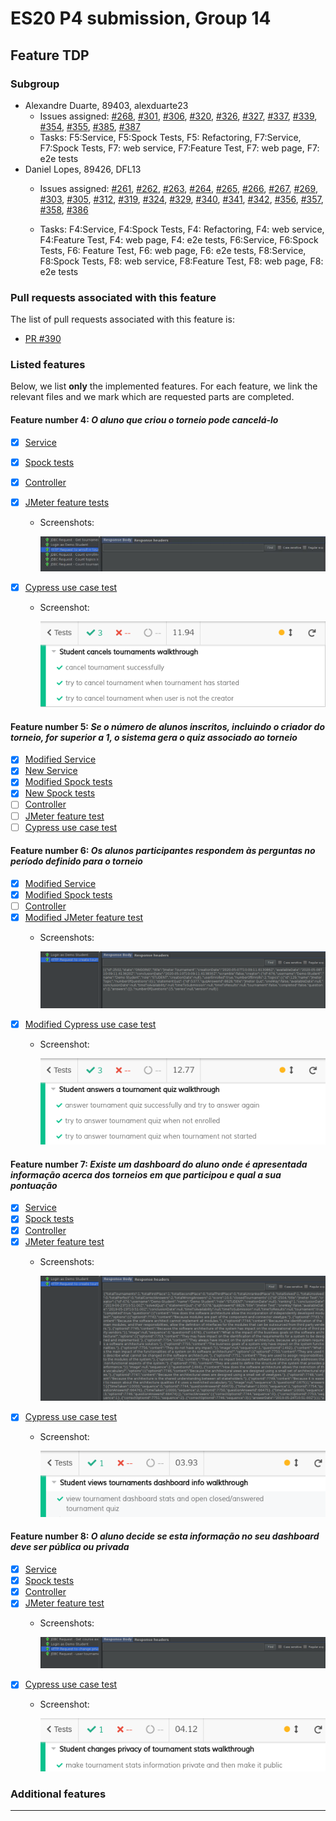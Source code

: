 # ES20 P4 submission, Group 14

## Feature TDP

### Subgroup

 - Alexandre Duarte, 89403, alexduarte23
   + Issues assigned: [#268](https://github.com/tecnico-softeng/es20al_14-project/issues/268), [#301](https://github.com/tecnico-softeng/es20al_14-project/issues/301),
   [#306](https://github.com/tecnico-softeng/es20al_14-project/issues/306), [#320](https://github.com/tecnico-softeng/es20al_14-project/issues/320),
   [#326](https://github.com/tecnico-softeng/es20al_14-project/issues/326), [#327](https://github.com/tecnico-softeng/es20al_14-project/issues/327),
   [#337](https://github.com/tecnico-softeng/es20al_14-project/issues/337), [#339](https://github.com/tecnico-softeng/es20al_14-project/issues/339),
   [#354](https://github.com/tecnico-softeng/es20al_14-project/issues/354), [#355](https://github.com/tecnico-softeng/es20al_14-project/issues/355), 
   [#385](https://github.com/tecnico-softeng/es20al_14-project/issues/385), [#387](https://github.com/tecnico-softeng/es20al_14-project/issues/387)
   + Tasks: F5:Service, F5:Spock Tests, F5: Refactoring, F7:Service, F7:Spock Tests, F7: web service, F7:Feature Test, F7: web page, F7: e2e tests
 - Daniel Lopes, 89426, DFL13
   + Issues assigned: [#261](https://github.com/tecnico-softeng/es20al_14-project/issues/261), [#262](https://github.com/tecnico-softeng/es20al_14-project/issues/262),
   [#263](https://github.com/tecnico-softeng/es20al_14-project/issues/263), [#264](https://github.com/tecnico-softeng/es20al_14-project/issues/264),
   [#265](https://github.com/tecnico-softeng/es20al_14-project/issues/265), [#266](https://github.com/tecnico-softeng/es20al_14-project/issues/266),
   [#267](https://github.com/tecnico-softeng/es20al_14-project/issues/267), [#269](https://github.com/tecnico-softeng/es20al_14-project/issues/269),
   [#303](https://github.com/tecnico-softeng/es20al_14-project/issues/303), [#305](https://github.com/tecnico-softeng/es20al_14-project/issues/305),
   [#312](https://github.com/tecnico-softeng/es20al_14-project/issues/312), [#319](https://github.com/tecnico-softeng/es20al_14-project/issues/319),
   [#324](https://github.com/tecnico-softeng/es20al_14-project/issues/324), [#329](https://github.com/tecnico-softeng/es20al_14-project/issues/329),
   [#340](https://github.com/tecnico-softeng/es20al_14-project/issues/340), [#341](https://github.com/tecnico-softeng/es20al_14-project/issues/341),
   [#342](https://github.com/tecnico-softeng/es20al_14-project/issues/342), [#356](https://github.com/tecnico-softeng/es20al_14-project/issues/356),
   [#357](https://github.com/tecnico-softeng/es20al_14-project/issues/357), [#358](https://github.com/tecnico-softeng/es20al_14-project/issues/358), 
   [#386](https://github.com/tecnico-softeng/es20al_14-project/issues/386)
   
   + Tasks: F4:Service, F4:Spock Tests, F4: Refactoring, F4: web service, F4:Feature Test, F4: web page, F4: e2e tests, F6:Service, F6:Spock Tests, F6: Feature Test, F6: web page, F6: e2e tests,
   F8:Service, F8:Spock Tests, F8: web service, F8:Feature Test, F8: web page, F8: e2e tests
 
### Pull requests associated with this feature

The list of pull requests associated with this feature is:

 - [PR #390](https://github.com/tecnico-softeng/es20al_14-project/pull/390)


### Listed features

Below, we list **only** the implemented features. For each feature, we link the relevant files and we mark which are requested parts are completed.

#### Feature number 4: _O aluno que criou o torneio pode cancelá-lo_

 - [x] [Service](https://github.com/tecnico-softeng/es20al_14-project/blob/TdP-P4/backend/src/main/java/pt/ulisboa/tecnico/socialsoftware/tutor/tournament/TournamentService.java#L101)
 - [x] [Spock tests](https://github.com/tecnico-softeng/es20al_14-project/blob/TdP-P4/backend/src/test/groovy/pt/ulisboa/tecnico/socialsoftware/tutor/tournament/service/CancelTournamentSpockTest.groovy)
 - [x] [Controller](https://github.com/tecnico-softeng/es20al_14-project/blob/TdP-P4/backend/src/main/java/pt/ulisboa/tecnico/socialsoftware/tutor/tournament/TournamentController.java#L65)
 - [x] [JMeter feature tests](https://github.com/tecnico-softeng/es20al_14-project/blob/TdP-P4/backend/jmeter/tournament/WSCancelTournamentTest.jmx)
   + Screenshots:
      
     ![Test results](p4-images/CancelTournamentFeatureTest.png)
     
 - [x] [Cypress use case test](https://github.com/tecnico-softeng/es20al_14-project/blob/TdP-P4/frontend/tests/e2e/specs/tournament/cancelTournamentTest.js)
   + Screenshot: 
   
     ![Test results](p4-images/CancelTournamentE2ETest.png)

#### Feature number 5: _Se o número de alunos inscritos, incluindo o criador do torneio, for superior a 1, o sistema gera o quiz associado ao torneio_
 - [x] [Modified Service](https://github.com/tecnico-softeng/es20al_14-project/blob/TdP-P4/backend/src/main/java/pt/ulisboa/tecnico/socialsoftware/tutor/tournament/TournamentService.java#L163)
 - [x] [New Service](https://github.com/tecnico-softeng/es20al_14-project/blob/TdP-P4/backend/src/main/java/pt/ulisboa/tecnico/socialsoftware/tutor/tournament/TournamentService.java#L222)
 - [x] [Modified Spock tests](https://github.com/tecnico-softeng/es20al_14-project/blob/TdP-P4/backend/src/test/groovy/pt/ulisboa/tecnico/socialsoftware/tutor/tournament/service/GetOpenTournamentsSpockTest.groovy#L218)
 - [x] [New Spock tests](https://github.com/tecnico-softeng/es20al_14-project/blob/TdP-P4/backend/src/test/groovy/pt/ulisboa/tecnico/socialsoftware/tutor/tournament/service/GenerateTournamentQuizSpockTest.groovy)
 - [ ] [Controller](https://github.com/)
 - [ ] [JMeter feature test](https://github.com)
 - [ ] [Cypress use case test](https://github.com)

#### Feature number 6: _Os alunos participantes respondem às perguntas no período definido para o torneio_

 - [x] [Modified Service](https://github.com/tecnico-softeng/es20al_14-project/blob/TdP-P4/backend/src/main/java/pt/ulisboa/tecnico/socialsoftware/tutor/tournament/TournamentService.java#L163)
 - [x] [Modified Spock tests](https://github.com/tecnico-softeng/es20al_14-project/blob/TdP-P4/backend/src/test/groovy/pt/ulisboa/tecnico/socialsoftware/tutor/tournament/service/GetOpenTournamentsSpockTest.groovy#L248)
 - [ ] [Controller](https://github.com/)
 - [X] [Modified JMeter feature test](https://github.com/tecnico-softeng/es20al_14-project/blob/TdP-P4/backend/jmeter/tournament/WSGetOpenTournamentsTest.jmx)
    + Screenshots:
       
      ![Test results](p4-images/TimeSubmissionFeatureTest.png)
 - [X] [Modified Cypress use case test](https://github.com/tecnico-softeng/es20al_14-project/blob/TdP-P4/frontend/tests/e2e/specs/tournament/openTournamentsTest.js)
    + Screenshot: 
    
      ![Test results](p4-images/TimeSubmissionE2ETest.png)

#### Feature number 7: _Existe um dashboard do aluno onde é apresentada informação acerca dos torneios em que participou e qual a sua pontuação_

 - [x] [Service](https://github.com/tecnico-softeng/es20al_14-project/blob/TdP-P4/backend/src/main/java/pt/ulisboa/tecnico/socialsoftware/tutor/dashboard/DashboardService.java#L55)
 - [x] [Spock tests](https://github.com/tecnico-softeng/es20al_14-project/blob/TdP-P4/backend/src/test/groovy/pt/ulisboa/tecnico/socialsoftware/tutor/dashboard/service/GetTournamentStatsSpockTest.groovy)
 - [x] [Controller](https://github.com/tecnico-softeng/es20al_14-project/blob/TdP-P4/backend/src/main/java/pt/ulisboa/tecnico/socialsoftware/tutor/dashboard/DashboardController.java#L34)
 - [X] [JMeter feature test](https://github.com/tecnico-softeng/es20al_14-project/blob/TdP-P4/backend/jmeter/dashboard/WSGetTournamentStatsTest.jmx)
    + Screenshots:
       
      ![Test results](p4-images/GetTournamentStatsFeatureTest.png)
 - [X] [Cypress use case test](https://github.com/tecnico-softeng/es20al_14-project/blob/TdP-P4/frontend/tests/e2e/specs/dashboard/getTournamentsDashboardStats.js)
    + Screenshot: 
    
      ![Test results](p4-images/GetTournamentStatsE2ETest.png)

#### Feature number 8: _O aluno decide se esta informação no seu dashboard deve ser pública ou privada_

 - [x] [Service](https://github.com/tecnico-softeng/es20al_14-project/blob/TdP-P4/backend/src/main/java/pt/ulisboa/tecnico/socialsoftware/tutor/dashboard/DashboardService.java#L131)
 - [x] [Spock tests](https://github.com/tecnico-softeng/es20al_14-project/blob/TdP-P4/backend/src/test/groovy/pt/ulisboa/tecnico/socialsoftware/tutor/dashboard/service/ChangeTournamentStatsPrivacySpockTest.groovy)
 - [x] [Controller](https://github.com/tecnico-softeng/es20al_14-project/blob/TdP-P4/backend/src/main/java/pt/ulisboa/tecnico/socialsoftware/tutor/dashboard/DashboardController.java#L46)
 - [X] [JMeter feature test](https://github.com/tecnico-softeng/es20al_14-project/blob/TdP-P4/backend/jmeter/dashboard/WSChangeTournamentStatsPrivacyTest.jmx)
    + Screenshots:
       
      ![Test results](p4-images/ChangeTournamentsStatsPrivacyFeatureTest.png)
 - [X] [Cypress use case test](https://github.com/tecnico-softeng/es20al_14-project/blob/TdP-P4/frontend/tests/e2e/specs/dashboard/changeTournamentStatsPrivacy.js)
    + Screenshot: 
    
      ![Test results](p4-images/ChangeTournamentsStatsPrivacyE2ETest.png)



### Additional features

---
